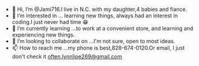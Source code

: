 - 👋 Hi, I’m @Jami716.I live in N.C. with my daughter,4 babies and fiance.
- 👀 I’m interested in ... learning new things, always had an interest in coding.I just never had time 😁
- 🌱 I’m currently learning ...to work at a convenient store, and learning and experiencing new things.
- 💞️ I’m looking to collaborate on ...I'm not sure, open to most ideas.
- 📫 How to reach me ...my phone is best,828-674-0120.Or email, I just don't check it often.lynnlipe269@gmail.com

<!---
Jami716/Jami716 is a ✨ special ✨ repository because its `README.md` (this file) appears on your GitHub profile.
You can click the Preview link to take a look at your changes.
--->

